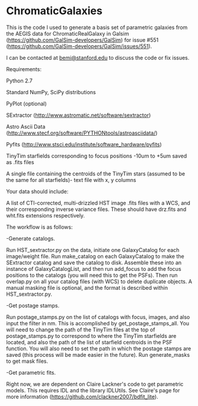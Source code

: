 # ChromaticGalaxies

This is the code I used to generate a basis set of parametric galaxies from the AEGIS data for ChromaticRealGalaxy in Galsim (https://github.com/GalSim-developers/GalSim) for issue #551 (https://github.com/GalSim-developers/GalSim/issues/551). 

I can be contacted at bemi@stanford.edu to discuss the code or fix issues.

Requirements:

Python 2.7

Standard NumPy, SciPy distributions

PyPlot (optional)

SExtractor (http://www.astromatic.net/software/sextractor)

Astro Ascii Data (http://www.stecf.org/software/PYTHONtools/astroasciidata/)

Pyfits (http://www.stsci.edu/institute/software_hardware/pyfits)

TinyTim starfields corresponding to focus positions -10um to +5um saved as .fits files

A single file containing the centroids of the TinyTim stars (assumed to be the same for all starfields)- text file with x, y columns

Your data should include:

A list of CTI-corrected, multi-drizzled HST image .fits files with a WCS, and their corresponding inverse variance files. These should have drz.fits and wht.fits extensions respectively. 

The workflow is as follows:

-Generate catalogs.

Run HST_sextractor.py on the data, initiate one GalaxyCatalog for each image/weight file. Run make_catalog on each GalaxyCatalog to make the SExtractor catalog and save the catalog to disk. Assemble these into an instance of GalaxyCatalogList, and then run add_focus to add the focus positions to the catalogs (you will need this to get the PSFs). Then run overlap.py on all your catalog files (with WCS) to delete duplicate objects. A manual masking file is optional, and the format is described within HST_sextractor.py. 

-Get postage stamps.

Run postage_stamps.py on the list of catalogs with focus, images, and also input the filter in nm. This is accomplished by get_postage_stamps_all. You will need to change the path of the TinyTim files at the top of postage_stamps.py to correspond to where the TinyTim starfields are located, and also the path of the list of starfield centroids in the PSF function. You will also need to set the path in which the postage stamps are saved (this process will be made easier in the future). Run generate_masks to get mask files. 

-Get parametric fits.

Right now, we are dependent on Claire Lackner's code to get parametric models. This requires IDL and the library IDLUtils. See Claire's page for more information (https://github.com/clackner2007/bdfit_lite).

